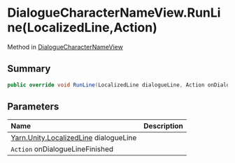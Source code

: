 # DialogueCharacterNameView.RunLine(LocalizedLine,Action)

Method in [DialogueCharacterNameView](/docs/api/csharp/yarn.unity.dialoguecharacternameview.md)

## Summary



```csharp
public override void RunLine(LocalizedLine dialogueLine, Action onDialogueLineFinished)
```

## Parameters

|Name|Description|
|:---|:---|
|[Yarn.Unity.LocalizedLine](/docs/api/csharp/yarn.unity.localizedline.md) dialogueLine||
|`Action` onDialogueLineFinished||

